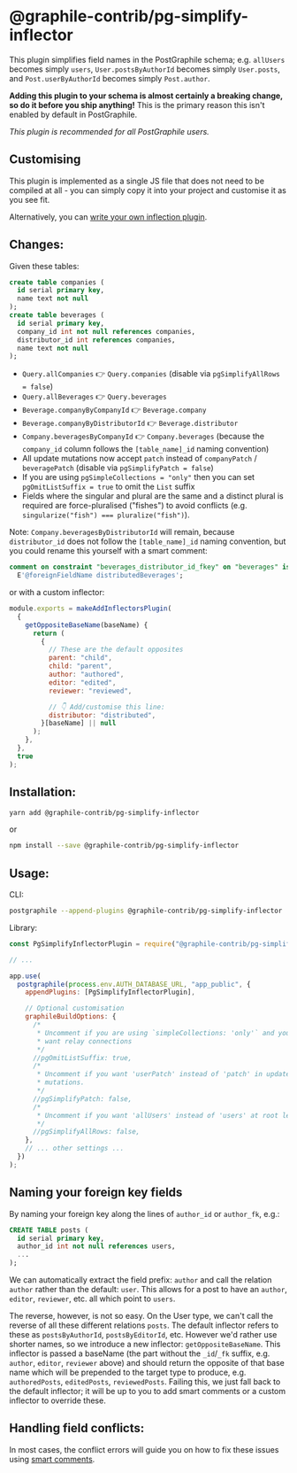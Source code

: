 # @graphile-contrib/pg-simplify-inflector

This plugin simplifies field names in the PostGraphile schema; e.g.
`allUsers` becomes simply `users`, `User.postsByAuthorId` becomes simply
`User.posts`, and `Post.userByAuthorId` becomes simply `Post.author`.

**Adding this plugin to your schema is almost certainly a breaking change, so do
it before you ship anything!** This is the primary reason this isn't enabled by default in PostGraphile.

_This plugin is recommended for all PostGraphile users._

## Customising

This plugin is implemented as a single JS file that does not need to be
compiled at all - you can simply copy it into your project and customise it as
you see fit.

Alternatively, you can [write your own inflection
plugin](https://www.graphile.org/postgraphile/inflection/).

## Changes:

Given these tables:

```sql
create table companies (
  id serial primary key,
  name text not null
);
create table beverages (
  id serial primary key,
  company_id int not null references companies,
  distributor_id int references companies,
  name text not null
);
```

- `Query.allCompanies` 👉 `Query.companies` (disable via `pgSimplifyAllRows = false`)
- `Query.allBeverages` 👉 `Query.beverages`
- `Beverage.companyByCompanyId` 👉 `Beverage.company`
- `Beverage.companyByDistributorId` 👉 `Beverage.distributor`
- `Company.beveragesByCompanyId` 👉 `Company.beverages` (because the `company_id` column follows the `[table_name]_id` naming convention)
- All update mutations now accept `patch` instead of `companyPatch` /
  `beveragePatch` (disable via `pgSimplifyPatch = false`)
- If you are using `pgSimpleCollections = "only"` then you can set
  `pgOmitListSuffix = true` to omit the `List` suffix
- Fields where the singular and plural are the same and a distinct plural is required are force-pluralised ("fishes") to avoid conflicts (e.g. `singularize("fish") === pluralize("fish")`).

Note: `Company.beveragesByDistributorId` will remain, because `distributor_id` does not follow the `[table_name]_id` naming convention, but you could rename this yourself with a smart comment:

```sql
comment on constraint "beverages_distributor_id_fkey" on "beverages" is
  E'@foreignFieldName distributedBeverages';
```

or with a custom inflector:

```js
module.exports = makeAddInflectorsPlugin(
  {
    getOppositeBaseName(baseName) {
      return (
        {
          // These are the default opposites
          parent: "child",
          child: "parent",
          author: "authored",
          editor: "edited",
          reviewer: "reviewed",

          // 👇 Add/customise this line:
          distributor: "distributed",
        }[baseName] || null
      );
    },
  },
  true
);
```

## Installation:

```bash
yarn add @graphile-contrib/pg-simplify-inflector
```

or

```bash
npm install --save @graphile-contrib/pg-simplify-inflector
```

## Usage:

CLI:

```bash
postgraphile --append-plugins @graphile-contrib/pg-simplify-inflector
```

Library:

```js
const PgSimplifyInflectorPlugin = require("@graphile-contrib/pg-simplify-inflector");

// ...

app.use(
  postgraphile(process.env.AUTH_DATABASE_URL, "app_public", {
    appendPlugins: [PgSimplifyInflectorPlugin],

    // Optional customisation
    graphileBuildOptions: {
      /*
       * Uncomment if you are using `simpleCollections: 'only'` and you never
       * want relay connections
       */
      //pgOmitListSuffix: true,
      /*
       * Uncomment if you want 'userPatch' instead of 'patch' in update
       * mutations.
       */
      //pgSimplifyPatch: false,
      /*
       * Uncomment if you want 'allUsers' instead of 'users' at root level.
       */
      //pgSimplifyAllRows: false,
    },
    // ... other settings ...
  })
);
```

## Naming your foreign key fields

By naming your foreign key along the lines of `author_id` or `author_fk`, e.g.:

```sql
CREATE TABLE posts (
  id serial primary key,
  author_id int not null references users,
  ...
);
```

We can automatically extract the field prefix: `author` and call the relation
`author` rather than the default: `user`. This allows for a post to have an
`author`, `editor`, `reviewer`, etc. all which point to `users`.

The reverse, however, is not so easy. On the User type, we can't call the
reverse of all these different relations `posts`. The default inflector
refers to these as `postsByAuthorId`, `postsByEditorId`, etc. However we'd
rather use shorter names, so we introduce a new inflector:
`getOppositeBaseName`. This inflector is passed a baseName (the part without
the `_id`/`_fk` suffix, e.g. `author`, `editor`, `reviewer` above) and should
return the opposite of that base name which will be prepended to the target
type to produce, e.g. `authoredPosts`, `editedPosts`, `reviewedPosts`.
Failing this, we just fall back to the default inflector; it will be up to
you to add smart comments or a custom inflector to override these.

## Handling field conflicts:

In most cases, the conflict errors will guide you on how to fix these issues
using [smart
comments](https://www.graphile.org/postgraphile/smart-comments/).
